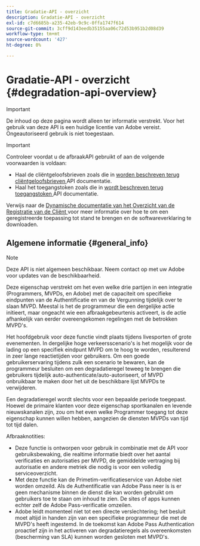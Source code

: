 ```yaml
---
title: Gradatie-API - overzicht
description: Gradatie-API - overzicht
exl-id: c7d6685b-a235-42eb-9c9c-0ffa1747f614
source-git-commit: 3cff9d143eedb35155aa06c72d53b951b2d08d39
workflow-type: tm+mt
source-wordcount: '427'
ht-degree: 0%

---
```



# Gradatie-API - overzicht {#degradation-api-overview}

>[!IMPORTANT]
>
> De inhoud op deze pagina wordt alleen ter informatie verstrekt. Voor het gebruik van deze API is een huidige licentie van Adobe vereist. Ongeautoriseerd gebruik is niet toegestaan.

>[!IMPORTANT]
>
> Controleer voordat u de afbraakAPI gebruikt of aan de volgende voorwaarden is voldaan:
>
> * Haal de cliëntgeloofsbrieven zoals die in [ worden beschreven terug cliëntgeloofsbrieven ](./dcr-api/apis/dynamic-client-registration-apis-retrieve-client-credentials.md) API documentatie.
> * Haal het toegangstoken zoals die in [ wordt beschreven terug toegangstoken ](./dcr-api/apis/dynamic-client-registration-apis-retrieve-access-token.md) API documentatie.
>
> Verwijs naar de [ Dynamische documentatie van het Overzicht van de Registratie van de Cliënt ](./dcr-api/dynamic-client-registration-overview.md) voor meer informatie over hoe te om een geregistreerde toepassing tot stand te brengen en de softwareverklaring te downloaden.

## Algemene informatie {#general_info}

>[!NOTE]
>
>Deze API is niet algemeen beschikbaar. Neem contact op met uw Adobe voor updates van de beschikbaarheid.

Deze eigenschap verstrekt om het even welke drie partijen in een integratie (Programmers, MVPDs, en Adobe) met de capaciteit om specifieke eindpunten van de Authentificatie en van de Vergunning tijdelijk over te slaan MVPD. Meestal is het de programmeur die een dergelijke actie initieert, maar ongeacht wie een afbraakgebeurtenis activeert, is de actie afhankelijk van eerder overeengekomen regelingen met de betrokken MVPD&#39;s.

Het hoofdgebruik voor deze functie vindt plaats tijdens livesporten of grote evenementen. In dergelijke hoge verkeersscenario&#39;s is het mogelijk voor de lading op een specifiek eindpunt MVPD om te hoog te worden, resulterend in zeer lange reactietijden voor gebruikers. Om een goede gebruikerservaring tijdens zulk een scenario te bewaren, kan de programmeur besluiten om een degradatieregel teweeg te brengen die gebruikers tijdelijk auto-authenticate/auto-autoriseert, of MVPD onbruikbaar te maken door het uit de beschikbare lijst MVPDs te verwijderen.

Een degradatieregel wordt slechts voor een bepaalde periode toegepast. Hoewel de primaire klanten voor deze eigenschap sportkanalen en levende nieuwskanalen zijn, zou om het even welke Programmer toegang tot deze eigenschap kunnen willen hebben, aangezien de diensten MVPDs van tijd tot tijd dalen.

Afbraaknotities:

- Deze functie is ontworpen voor gebruik in combinatie met de API voor gebruiksbewaking, die realtime informatie biedt over het aantal verificaties en autorisaties per MVPD, de gemiddelde vertraging bij autorisatie en andere metriek die nodig is voor een volledig serviceoverzicht.
- Met deze functie kan de Primetim-verificatieservice van Adobe niet worden omzeild. Als de Authentificatie van Adobe Pass neer is is er geen mechanisme binnen de dienst die kan worden gebruikt om gebruikers toe te staan om inhoud te zien. De sites of apps kunnen echter zelf de Adobe Pass-verificatie omzeilen.
- Adobe leidt momenteel niet tot een directe verslechtering; het besluit moet altijd in handen zijn van een specifieke programmeur die met de MVPD&#39;s heeft ingestemd. In de toekomst kan Adobe Pass Authentication proactief zijn in het activeren van degradatieregels als overeenkomsten (bescherming van SLA) kunnen worden gesloten met MVPD&#39;s.

<!--
## Related Information {#related}

- [ESM API](/help/authentication/entitlement-service-monitoring-api.md)
- [Server-side Metrics](/help/authentication/understanding-serverside-metrics.md)
-->
